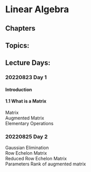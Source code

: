 # Linear Algebra

## Chapters


## Topics:


## Lecture Days:
### 20220823 Day 1 
  #### Introduction
  #### 1.1 What is a Matrix  
  Matrix  
  Augmented Matrix  
  Elementary Operations  
    
    
### 20220825 Day 2  
  Gaussian Elimination  
  Row Echelon Matrix  
  Reduced Row Echelon Matrix  
  Parameters
  Rank of augmented matrix
  
